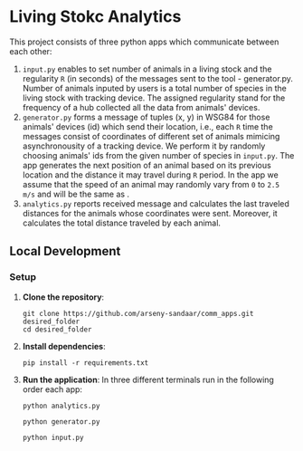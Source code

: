 # Living Stokc Analytics

This project consists of three python apps which communicate between each other:
1. `input.py` enables to set number of animals in a living stock and the regularity `R` (in seconds) of the messages sent to the tool - generator.py. Number of animals inputed by users is a total number of species in the living stock with tracking device. The assigned regularity stand for the frequency of a hub collected all the data from animals' devices.
2. `generator.py` forms a message of tuples (x, y) in WSG84 for those animals' devices (id) which send their location, i.e., each `R` time the messages consist of coordinates of different set of animals mimicing asynchronousity of a tracking device. We perform it by randomly choosing animals' ids from the given number of species in `input.py`. The app generates the next position of an animal based on its previous location and the distance it may travel during `R` period. In the app we assume that the speed of an animal may randomly vary from `0` to `2.5 m/s` and will be the same as .
3. `analytics.py` reports received message and calculates the last traveled distances for the animals whose coordinates were sent. Moreover, it calculates the total distance traveled by each animal.

## Local Development
### Setup

1. **Clone the repository**:
    ```
    git clone https://github.com/arseny-sandaar/comm_apps.git desired_folder
    cd desired_folder
    ```

2. **Install dependencies**:
    ```
    pip install -r requirements.txt
    ```

3. **Run the application**:
   In three different terminals run in the following order each app:
    ```
    python analytics.py
    ```
    ```
    python generator.py
    ```
    ```
    python input.py
    ```
